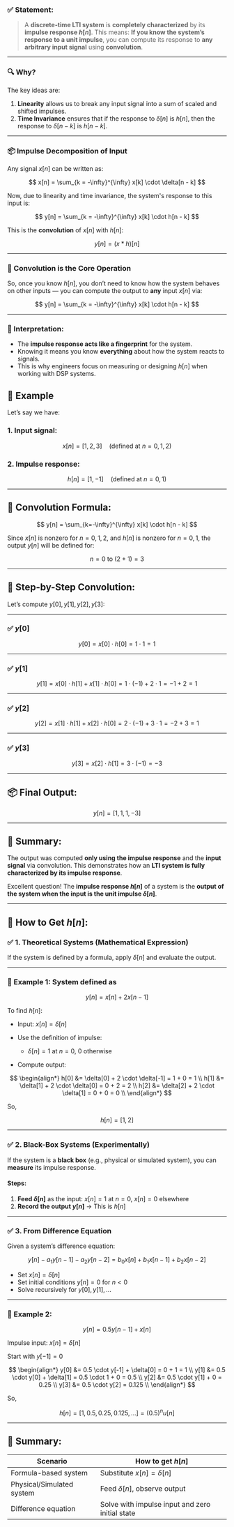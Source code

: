 

### ✅ Statement:

> A **discrete-time LTI system** is **completely characterized** by its **impulse response $h[n]$**.
> This means: **If you know the system’s response to a unit impulse**, you can compute its response to **any arbitrary input signal** using **convolution**.

---

### 🔍 Why?

The key ideas are:

1. **Linearity** allows us to break any input signal into a sum of scaled and shifted impulses.
2. **Time Invariance** ensures that if the response to $\delta[n]$ is $h[n]$, then the response to $\delta[n - k]$ is $h[n - k]$.

---

### 📦 Impulse Decomposition of Input

Any signal $x[n]$ can be written as:

$$
x[n] = \sum_{k = -\infty}^{\infty} x[k] \cdot \delta[n - k]
$$

Now, due to linearity and time invariance, the system's response to this input is:

$$
y[n] = \sum_{k = -\infty}^{\infty} x[k] \cdot h[n - k]
$$

This is the **convolution** of $x[n]$ with $h[n]$:

$$
y[n] = (x * h)[n]
$$

---

### 🔁 Convolution is the Core Operation

So, once you know $h[n]$, you don’t need to know how the system behaves on other inputs — you can compute the output to **any** input $x[n]$ via:

$$
y[n] = \sum_{k = -\infty}^{\infty} x[k] \cdot h[n - k]
$$

---

### 🧠 Interpretation:

* The **impulse response acts like a fingerprint** for the system.
* Knowing it means you know **everything** about how the system reacts to signals.
* This is why engineers focus on measuring or designing $h[n]$ when working with DSP systems.



## 🔢 Example

Let’s say we have:

### 1. Input signal:

$$
x[n] = [1, 2, 3] \quad \text{(defined at } n = 0, 1, 2 \text{)}
$$

### 2. Impulse response:

$$
h[n] = [1, -1] \quad \text{(defined at } n = 0, 1 \text{)}
$$

---

## 🔁 Convolution Formula:

$$
y[n] = \sum_{k=-\infty}^{\infty} x[k] \cdot h[n - k]
$$

Since $x[n]$ is nonzero for $n = 0, 1, 2$, and $h[n]$ is nonzero for $n = 0, 1$, the output $y[n]$ will be defined for:

$$
n = 0 \text{ to } (2 + 1) = 3
$$

---

## 🧮 Step-by-Step Convolution:

Let’s compute $y[0], y[1], y[2], y[3]$:

---

### ✅ $y[0]$

$$
y[0] = x[0] \cdot h[0] = 1 \cdot 1 = 1
$$

---

### ✅ $y[1]$

$$
y[1] = x[0] \cdot h[1] + x[1] \cdot h[0] = 1 \cdot (-1) + 2 \cdot 1 = -1 + 2 = 1
$$

---

### ✅ $y[2]$

$$
y[2] = x[1] \cdot h[1] + x[2] \cdot h[0] = 2 \cdot (-1) + 3 \cdot 1 = -2 + 3 = 1
$$

---

### ✅ $y[3]$

$$
y[3] = x[2] \cdot h[1] = 3 \cdot (-1) = -3
$$

---

## 📦 Final Output:

$$
y[n] = [1, 1, 1, -3]
$$

---

## 🧠 Summary:

The output was computed **only using the impulse response** and the **input signal** via convolution.
This demonstrates how an **LTI system is fully characterized by its impulse response**.

Excellent question! The **impulse response $h[n]$** of a system is the **output of the system when the input is the unit impulse $\delta[n]$**.

---

## 🎯 How to Get $h[n]$:

### ✅ 1. **Theoretical Systems (Mathematical Expression)**

If the system is defined by a formula, apply $\delta[n]$ and evaluate the output.

---

### 🧮 Example 1: System defined as

$$
y[n] = x[n] + 2x[n-1]
$$

To find $h[n]$:

* Input: $x[n] = \delta[n]$
* Use the definition of impulse:

  * $\delta[n] = 1$ at $n = 0$, 0 otherwise
* Compute output:

$$
\begin{align*}
h[0] &= \delta[0] + 2 \cdot \delta[-1] = 1 + 0 = 1 \\
h[1] &= \delta[1] + 2 \cdot \delta[0] = 0 + 2 = 2 \\
h[2] &= \delta[2] + 2 \cdot \delta[1] = 0 + 0 = 0 \\
\end{align*}
$$

So,

$$
h[n] = [1, 2]
$$

---

### ✅ 2. **Black-Box Systems (Experimentally)**

If the system is a **black box** (e.g., physical or simulated system), you can **measure** its impulse response.

#### Steps:

1. **Feed $\delta[n]$** as the input:
   $x[n] = 1$ at $n=0$, $x[n] = 0$ elsewhere
2. **Record the output $y[n]$** → This is $h[n]$

---

### ✅ 3. **From Difference Equation**

Given a system’s difference equation:

$$
y[n] - a_1 y[n-1] - a_2 y[n-2] = b_0 x[n] + b_1 x[n-1] + b_2 x[n-2]
$$

* Set $x[n] = \delta[n]$
* Set initial conditions $y[n] = 0$ for $n < 0$
* Solve recursively for $y[0], y[1], \dots$

---

### 🧮 Example 2:

$$
y[n] = 0.5 y[n-1] + x[n]
$$

Impulse input: $x[n] = \delta[n]$

Start with $y[-1] = 0$

$$
\begin{align*}
y[0] &= 0.5 \cdot y[-1] + \delta[0] = 0 + 1 = 1 \\
y[1] &= 0.5 \cdot y[0] + \delta[1] = 0.5 \cdot 1 + 0 = 0.5 \\
y[2] &= 0.5 \cdot y[1] + 0 = 0.25 \\
y[3] &= 0.5 \cdot y[2] = 0.125 \\
\end{align*}
$$

So,

$$
h[n] = [1, 0.5, 0.25, 0.125, \dots] = (0.5)^n u[n]
$$

---

## 🧠 Summary:

| Scenario                  | How to get $h[n]$                               |
| ------------------------- | ----------------------------------------------- |
| Formula-based system      | Substitute $x[n] = \delta[n]$                   |
| Physical/Simulated system | Feed $\delta[n]$, observe output                |
| Difference equation       | Solve with impulse input and zero initial state |





